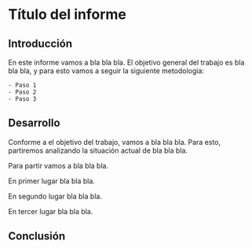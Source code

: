 # Título del informe

## Introducción

En este informe vamos a bla bla bla.
El objetivo general del trabajo es bla bla bla, y para esto vamos a seguir la siguiente metodología:

    - Paso 1
    - Paso 2
    - Paso 3

## Desarrollo

Conforme a el objetivo del trabajo, vamos a bla bla bla. Para esto, partiremos analizando la situación actual de bla bla bla.

Para partir vamos a bla bla bla.

En primer lugar bla bla bla.

En segundo lugar bla bla bla.

En tercer lugar bla bla bla.

## Conclusión
